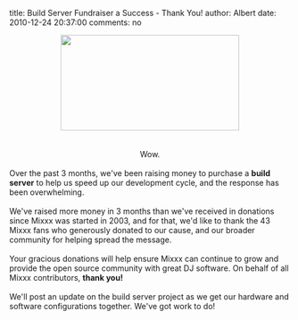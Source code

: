 title: Build Server Fundraiser a Success - Thank You!
author: Albert
date: 2010-12-24 20:37:00
comments: no

<div class="separator" style="clear: both; text-align: center;"><a href="http://pledgie.com/campaigns/13624" imageanchor="1" style="margin-left: 1em; margin-right: 1em;"><img border="0" height="171" src="{static}/images/news/pledgie.png" width="320" />
</a>
</div>
<br />
<br />
<div style="text-align: center;">Wow.</div>
<br />
Over the past 3 months, we've been raising money to purchase a <b>build server</b>
 to help us speed up our development cycle, and the response has been overwhelming.<br />
<br />
We've raised more money in 3 months than we've received in donations since Mixxx was started in 2003, and for that, we'd like to thank the 43 Mixxx fans who generously donated to our cause, and our broader community for helping spread the message.<br />
<br />
Your gracious donations will help ensure Mixxx can continue to grow and provide the open source community with great DJ software. On behalf of all Mixxx contributors, <b>thank you!</b>
<br />
<br />
We'll post an update on the build server project as we get our hardware and software configurations together. We've got work to do!
